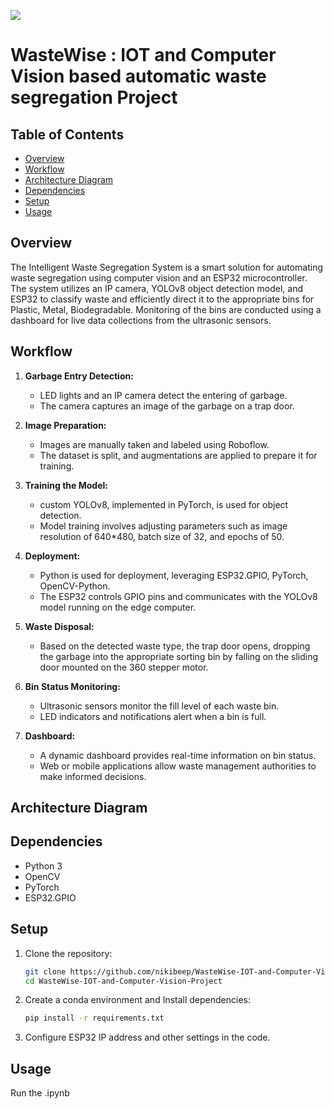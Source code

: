 ![](https://github.com/nikibeep/WasteWise-IOT-and-Computer-Vision-Project/raw/main/Bin23.gif)
# WasteWise : IOT and Computer Vision based automatic waste segregation Project
## Table of Contents
- [Overview](#overview)
- [Workflow](#workflow)
- [Architecture Diagram](#architecture-diagram)
- [Dependencies](#dependencies)
- [Setup](#setup)
- [Usage](#usage)

## Overview

The Intelligent Waste Segregation System is a smart solution for automating waste segregation using computer vision and an ESP32 microcontroller. The system utilizes an IP camera, YOLOv8 object detection model, and ESP32 to classify waste and efficiently direct it to the appropriate bins for Plastic, Metal, Biodegradable. Monitoring of the bins are conducted using a dashboard for live data collections from the ultrasonic sensors.

## Workflow

1. **Garbage Entry Detection:**
   - LED lights and an IP camera detect the entering of garbage.
   - The camera captures an image of the garbage on a trap door.

2. **Image Preparation:**
   - Images are manually taken and labeled using Roboflow.
   - The dataset is split, and augmentations are applied to prepare it for training.

3. **Training the Model:**
   - custom YOLOv8, implemented in PyTorch, is used for object detection.
   - Model training involves adjusting parameters such as image resolution of 640*480, batch size of 32, and epochs of 50.

4. **Deployment:**
   - Python is used for deployment, leveraging ESP32.GPIO, PyTorch, OpenCV-Python.
   - The ESP32 controls GPIO pins and communicates with the YOLOv8 model running on the edge computer.

5. **Waste Disposal:**
   - Based on the detected waste type, the trap door opens, dropping the garbage into the appropriate sorting bin by falling on the sliding door mounted on the 360 stepper motor.

6. **Bin Status Monitoring:**
   - Ultrasonic sensors monitor the fill level of each waste bin.
   - LED indicators and notifications alert when a bin is full.

7. **Dashboard:**
   - A dynamic dashboard provides real-time information on bin status.
   - Web or mobile applications allow waste management authorities to make informed decisions.

## Architecture Diagram 

## Dependencies

- Python 3
- OpenCV
- PyTorch
- ESP32.GPIO

## Setup

1. Clone the repository:

    ```bash
    git clone https://github.com/nikibeep/WasteWise-IOT-and-Computer-Vision-Project.git
    cd WasteWise-IOT-and-Computer-Vision-Project
    ```

2.  Create a conda environment and Install dependencies:

    ```bash
    pip install -r requirements.txt
    ```

3. Configure ESP32 IP address and other settings in the code.

## Usage

Run the .ipynb
